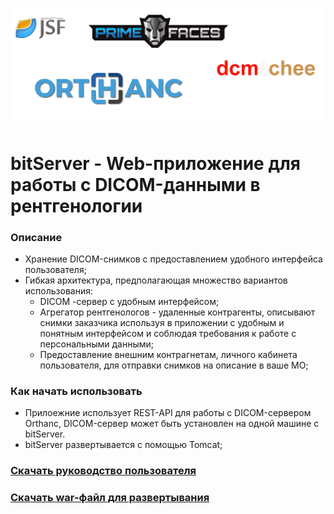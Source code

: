 ![](https://github.com/id-05/bitServer/blob/master/images/logo.png)


# bitServer - Web-приложение для работы с DICOM-данными в рентгенологии

### Описание

- Хранение DICOM-снимков с предоставлением удобного интерфейса пользователя;
- Гибкая архитектура, предполагающая множество вариантов использования:
	- DICOM -сервер с удобным интерфейсом;
	- Агрегатор рентгенологов - удаленные контрагенты, описывают снимки заказчика используя 
	  в приложении с удобным и понятным интерфейсом и соблюдая требования к работе с персональными данными;
	- Предоставление внешним контрагнетам, личного кабинета пользователя, для отправки снимков на описание в ваше МО;
	

### Как начать использовать

- Прилоежние использует REST-API для работы с DICOM-сервером Orthanc, DICOM-сервер может быть установлен на одной машине с bitServer.
- bitServer развертывается с помощью Tomcat;

### [Скачать руководство пользователя](https://github.com/id-05/bitServer/raw/master/Руководство_пользователя.docx)

### [Скачать war-файл для развертывания](https://github.com/id-05/bitServer/raw/master/out/artifacts/bitServer/bitServer.war)

